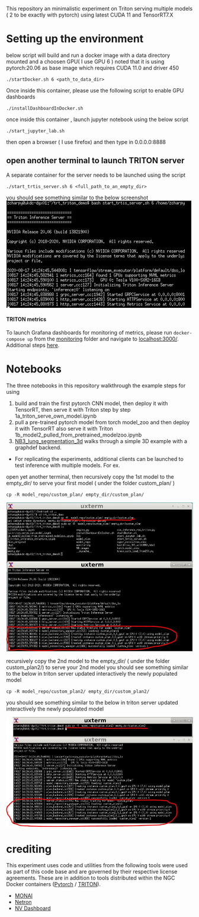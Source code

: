 This repository an minimalistic experiment on Triton serving multiple models ( 2 to be exactly with pytorch) using latest CUDA 11 and TensorRT7.X

# Setting up the environment

below script will build and run a docker image with a data directory mounted and a choosen GPU( I use GPU 6 )
noted that it is using pytorch:20.06 as base image which requires CUDA 11.0 and driver 450 

```
./startDocker.sh 6 <path_to_data_dir>
```
Once inside this container, please use the following script to enable GPU dashboards
```
./installDashboardInDocker.sh
```
once inside this container , launch jupyter notebook using the below script
```
./start_jupyter_lab.sh
```
then open a browser ( I use firefox) and then type in 0.0.0.0:8888 
 
## open another terminal to launch TRITON server  
A separate container for the server needs to be launched using the script 

```
./start_trtis_server.sh 6 <full_path_to_an_empty_dir>
```


you should see something similar to the below screenshot 
![start_triton_server_successfully](<./pics/start_triton_with_empty_dir.JPG>) 

#### TRITON metrics
To launch Grafana dashboards for monitoring of metrics, please run `docker-compose up` from the [monitoring](./monitoring/) folder and navigate to [localhost:3000/](http://localhost:3000). Additional steps [here](./monitoring/readme.md).


# Notebooks

The three notebooks in this repository walkthrough the example steps for using 
1. build and train the first pytorch CNN model, then deploy it with TensorRT, then serve it with Triton step by step 
1a_triton_serve_own_model.ipynb 
2. pull a pre-trained pytorch model from torch model_zoo and then deploy it with TensorRT also serve it with Triton 
1b_model2_pulled_from_pretrained_modelzoo.ipynb
3. [NB3_lung_segmentation_3d](./NB3_lung_segmentation_3d.ipynb) walks through a simple 3D example with a graphdef backend. 
* For replicating the experiments, additional clients can be launched to test inference with multiple models. For ex. 

open yet another terminal, then recursively copy the 1st model to the empty_dir/ to serve your first model ( under the folder custom_plan/ ) 
```
cp -R model_repo/custom_plan/ empty_dir/custom_plan/
```


![serve_the_1st_model](<./pics/serve_the_first_model.JPG>) 

recursively copy the 2nd  model to the empty_dir/ ( under the folder custom_plan2/) to serve your 2nd model 
you should see something similar to the below in triton server updated interactively the newly populated model

```
cp -R model_repo/custom_plan2/ empty_dir/custom_plan2/
```

you should see something similar to the below in triton server updated interactively the newly populated model


![serve_the_2nd_model](<./pics/serve_the_second_model.JPG>) 


# crediting

This experiment uses code and utilities from the following tools were used as part of this code base and are governed by their respective license agreements. These are in addition to tools distributed within the NGC Docker containers ([Pytorch](https://ngc.nvidia.com/catalog/containers/nvidia:pytorch) / [TRITON](https://ngc.nvidia.com/catalog/containers/nvidia:tritonserver)).

* [MONAI](https://github.com/Project-MONAI/MONAI/blob/master/LICENSE)
* [Netron](https://github.com/lutzroeder/netron/blob/main/LICENSE)
* [NV Dashboard](https://github.com/rapidsai/jupyterlab-nvdashboard/blob/branch-0.4/LICENSE.txt)
